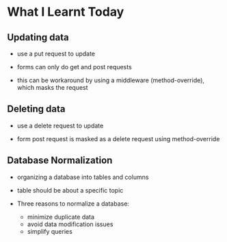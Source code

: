 # What I Learnt Today

## Updating data

- use a put request to update

- forms can only do get and post requests

- this can be workaround by using a middleware (method-override), which masks the request

## Deleting data

- use a delete request to update

- form post request is masked as a delete request using method-override

## Database Normalization

- organizing a database into tables and columns

- table should be about a specific topic
- Three reasons to normalize a database:
  - minimize duplicate data
  - avoid data modification issues
  - simplify queries
